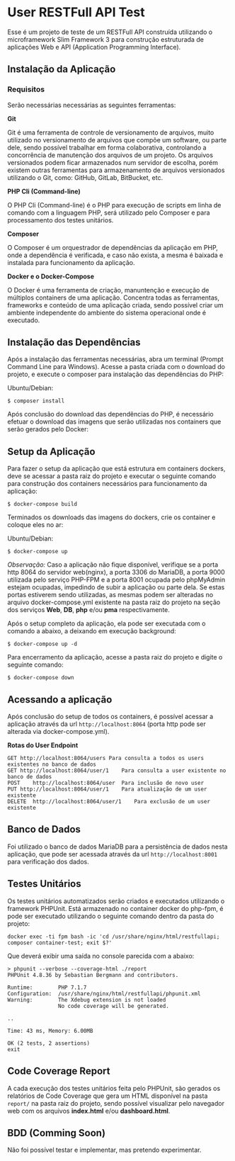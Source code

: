 # User RESTFull API Test
Esse é um projeto de teste de um RESTFull API construída utilizando o microframework Slim Framework 3 para construção estruturada de aplicações Web e API (Application Programming Interface).

## Instalação da Aplicação

### Requisitos
Serão necessárias necessárias as seguintes ferramentas:

**Git**

Git é uma ferramenta de controle de versionamento de arquivos, muito utilizado no versionamento de arquivos que compõe um software, ou parte dele, sendo possível trabalhar em forma colaborativa, controlando a concorrência de manutenção dos arquivos de um projeto. Os arquivos versionados podem ficar armazenados num servidor de escolha, porém existem outras ferramentas para armazenamento de arquivos versionados utilizando o Git, como: GitHub, GitLab, BitBucket, etc.

**PHP Cli (Command-line)**

O PHP Cli (Command-line) é o PHP para execução de scripts em linha de comando com a linguagem PHP, será utilizado pelo Composer e para processamento dos testes unitários.

**Composer**

O Composer é um orquestrador de dependências da aplicação em PHP, onde a dependência é verificada, e caso não exista, a mesma é baixada e instalada para funcionamento da aplicação.

**Docker e o Docker-Compose**

O Docker é uma ferramenta de criação, manuntenção e execução de múltiplos containers de uma aplicação. Concentra todas as ferramentas, frameworks e conteúdo de uma aplicação criada, sendo possível criar um ambiente independente do ambiente do sistema operacional onde é executado.

## Instalação das Dependências

Após a instalação das ferramentas necessárias, abra um terminal (Prompt Command Line para Windows).
Acesse a pasta criada com o download do projeto, e execute o composer para instalação das dependências do PHP:

Ubuntu/Debian:
```
$ composer install
```

Após conclusão do download das dependências do PHP, é necessário efetuar o download das imagens que serão utilizadas nos containers que serão gerados pelo Docker:

## Setup da Aplicação

Para fazer o setup da aplicação que está estrutura em containers dockers, deve se acessar a pasta raiz do projeto e executar o seguinte comando para construção dos containers necessários para funcionamento da aplicação:

```
$ docker-compose build
```
Terminados os downloads das imagens do dockers, crie os container e coloque eles no ar:

Ubuntu/Debian:
```
$ docker-compose up
```
_Observação:_ Caso a aplicação não fique disponível, verifique se a porta http 8064 do servidor web(nginx), a porta 3306 do MariaDB, a porta 9000 utilizada pelo serviço PHP-FPM e a porta 8001 ocupada pelo phpMyAdmin estejam ocupadas, impedindo de subir a aplicação ou parte dela. Se estas portas estiverem sendo utilizadas, as mesmas podem ser alteradas no arquivo docker-compose.yml existente na pasta raiz do projeto na seção dos serviços **Web**, **DB**, **php** e/ou **pma** respectivamente.

Após o setup completo da aplicação, ela pode ser executada com o comando a abaixo, a deixando em execução background:

```
$ docker-compose up -d
```

Para encerramento da aplicação, acesse a pasta raiz do projeto e digite o seguinte comando:
```
$ docker-compose down
```

## Acessando a aplicação
Após conclusão do setup de todos os containers, é possível acessar a aplicação através da url `http://localhost:8064` (porta http pode ser alterada via docker-compose.yml).

**Rotas do User Endpoint**
```
GET	http://localhost:8064/users	Para consulta a todos os users existentes no banco de dados
GET	http://localhost:8064/user/1	Para consulta a user existente no banco de dados
POST	http://localhost:8064/user	Para inclusão de novo user
PUT	http://localhost:8064/user/1	Para atualização de um user existente
DELETE	http://localhost:8064/user/1	Para exclusão de um user existente
```

## Banco de Dados
Foi utilizado o banco de dados MariaDB para a persistência de dados nesta aplicação, que pode ser acessada através da url `http://localhost:8001` para verificação dos dados.

## Testes Unitários
Os testes unitários automatizados serão criados e executados utilizando o framework PHPUnit. Está armazenado no container docker do php-fpm, é pode ser executado utilizando o seguinte comando dentro da pasta do projeto:

```
docker exec -ti fpm bash -ic 'cd /usr/share/nginx/html/restfullapi; composer container-test; exit $?'
```
Que deverá exibir uma saída no console parecida com a abaixo:
```
> phpunit --verbose --coverage-html ./report
PHPUnit 4.8.36 by Sebastian Bergmann and contributors.

Runtime:        PHP 7.1.7
Configuration:  /usr/share/nginx/html/restfullapi/phpunit.xml
Warning:        The Xdebug extension is not loaded
                No code coverage will be generated.

..

Time: 43 ms, Memory: 6.00MB

OK (2 tests, 2 assertions)
exit
```

## Code Coverage Report
A cada execução dos testes unitários feita pelo PHPUnit, são gerados os relatórios de Code Coverage que gera um HTML disponível na pasta `report/` na pasta raiz do projeto, sendo possível visualizar pelo navegador web com os arquivos **index.html** e/ou **dashboard.html**.

## BDD (Comming Soon)
Não foi possível testar e implementar, mas pretendo experimentar.